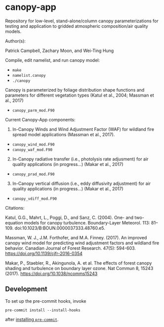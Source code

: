 # canopy-app
Repository for low-level, stand-alone/column canopy parameterizations for testing and application to gridded atmospheric composition/air quality models.

Author(s):

Patrick Campbell, Zachary Moon, and Wei-Ting Hung

Compile, edit namelist, and run canopy model:
- `make`
- `namelist.canopy`
- `./canopy`

Canopy is parameterized by foliage distribution shape functions and parameters for different vegetation types (Katul et al., 2004; Massman et al., 2017)

- `canopy_parm_mod.F90`

Current Canopy-App components:

1.  In-Canopy Winds and Wind Adjustment Factor (WAF) for wildland fire spread model applications (Massman et al., 2017).

- `canopy_wind_mod.F90`
- `canopy_waf_mod.F90`

2.  In-Canopy radiative transfer (i.e., photolysis rate adjusment) for air quality applications (in progress...)  (Makar et al., 2017)

- `canopy_prad_mod.F90`

3.  In-Canopy vertical diffusion (i.e., eddy diffusivity adjustment) for air quality applications (in progress...) (Makar et al., 2017)

- `canopy_vdiff_mod.F90`


Citations:

Katul, G.G., Mahrt, L., Poggi, D., and Sanz, C. (2004). One- and two-equation models for canopy turbulence. Boundary-Layer Meteorol. 113: 81–109. doi:10.1023/B:BOUN.0000037333.48760.e5.

Massman, W. J., J.M. Forthofer, and M.A. Finney. (2017). An improved canopy wind model for predicting wind adjustment factors and wildland fire behavior. Canadian Journal of Forest Research. 47(5): 594-603. https://doi.org/10.1139/cjfr-2016-0354

Makar, P., Staebler, R., Akingunola, A. et al. The effects of forest canopy shading and turbulence on boundary layer ozone. Nat Commun 8, 15243 (2017). https://doi.org/10.1038/ncomms15243


## Development

To set up the pre-commit hooks, invoke
```
pre-commit install --install-hooks
```
after [installing `pre-commit`](https://pre-commit.com/#installation).
